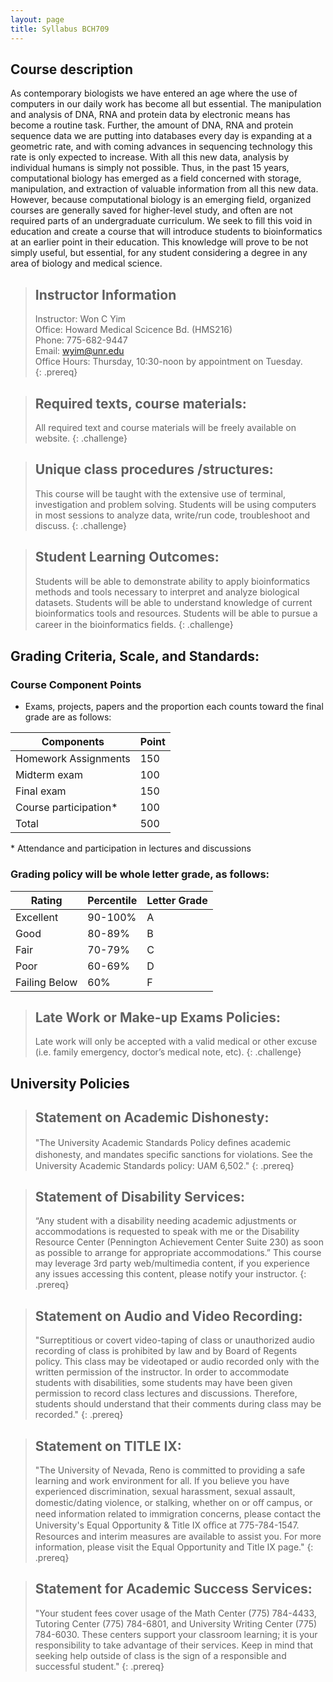 ```yaml
---
layout: page
title: Syllabus BCH709
---
```


## Course description
As contemporary biologists we have entered an age where the use of computers in our daily work has become all but essential. The manipulation and analysis of DNA, RNA and protein data by electronic means has become a routine task. Further, the amount of DNA, RNA and protein sequence data we are putting into databases every day is expanding at a geometric rate, and with coming advances in sequencing technology this rate is only expected to increase. With all this new data, analysis by individual humans is simply not possible. Thus, in the past 15 years, computational biology has emerged as a field concerned with storage, manipulation, and extraction of valuable information from all this new data. However, because computational biology is an emerging field, organized courses are generally saved for higher-level study, and often are not required parts of an undergraduate curriculum. We seek to fill this void in education and create a course that will introduce students to bioinformatics at an earlier point in their education. This knowledge will prove to be not simply useful, but essential, for any student considering a degree in any area of biology and medical science.


> ## Instructor Information
> Instructor: Won C Yim  
> Office: Howard Medical Scicence Bd. (HMS216)  
> Phone: 775-682-9447  
> Email: wyim@unr.edu  
> Office Hours: Thursday, 10:30-noon by appointment on Tuesday.  
{: .prereq} 


> ## Required texts, course materials:
>All required text and course materials will be freely available on website.
{: .challenge}


> ## Unique class procedures /structures:
> This course will be taught with the extensive use of terminal, investigation and problem solving. Students will be using computers in most sessions to analyze data, write/run code, troubleshoot and discuss.
{: .challenge}

> ## Student Learning Outcomes:
> Students will be able to demonstrate ability to apply bioinformatics methods and tools necessary to interpret and analyze biological datasets. Students will be able to understand knowledge of current bioinformatics tools and resources. Students will be able to pursue a career in the bioinformatics ﬁelds.
{: .challenge}

## Grading Criteria, Scale, and Standards:
### Course Component Points
- Exams, projects, papers and the proportion each counts toward the final grade are as follows:

|Components|Point|
|---|---|
|Homework Assignments|150|
|Midterm exam|100|
|Final exam|150|
|Course participation\*|100|
|Total|500|

\* Attendance and participation in lectures and discussions

### Grading policy will be whole letter grade, as follows:

|Rating|Percentile|Letter Grade|
|---|---|---|
|Excellent|90-100%| A |
|Good |80-89%| B |
|Fair |70-79%| C |
|Poor |60-69%| D |
|Failing Below |60%| F |

> ## Late Work or Make-up Exams Policies:
> Late work will only be accepted with a valid medical or other excuse (i.e. family emergency, doctor’s medical note, etc).
{: .challenge}


## University Policies
> ## Statement on Academic Dishonesty:
> "The University Academic Standards Policy deﬁnes academic dishonesty, and mandates speciﬁc sanctions for violations. See the University Academic Standards policy: UAM 6,502."
{: .prereq} 

> ## Statement of Disability Services:
> “Any student with a disability needing academic adjustments or accommodations is requested to speak with me or the Disability Resource Center (Pennington Achievement Center Suite 230) as soon as possible to arrange for appropriate accommodations.”
> This course may leverage 3rd party web/multimedia content, if you experience any issues accessing this content, please notify your instructor.
{: .prereq} 

> ## Statement on Audio and Video Recording:
> "Surreptitious or covert video-taping of class or unauthorized audio recording of class is prohibited by law and by Board of Regents policy. This class may be videotaped or audio recorded only with the written permission of the instructor. In order to accommodate students with disabilities, some students may have been given permission to record class lectures and discussions. Therefore, students should understand that their comments during class may be recorded."
{: .prereq} 

> ## Statement on TITLE IX:
> "The University of Nevada, Reno is committed to providing a safe learning and work environment for all. If you believe you have experienced discrimination, sexual harassment, sexual assault, domestic/dating violence, or stalking, whether on or oﬀ campus, or need information related to immigration concerns, please contact the University's Equal Opportunity & Title IX oﬃce at 775-784-1547. Resources and interim measures are available to assist you. For more information, please visit the Equal Opportunity and Title IX page."
{: .prereq} 

> ## Statement for Academic Success Services:
> "Your student fees cover usage of the Math Center (775) 784-4433, Tutoring Center (775) 784-6801, and University Writing Center (775) 784-6030. These centers support your classroom learning; it is your responsibility to take advantage of their services. Keep in mind that seeking help outside of class is the sign of a responsible and successful student."
{: .prereq}

